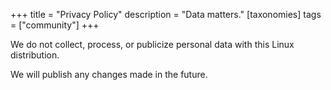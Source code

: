 +++
title = "Privacy Policy"
description = "Data matters."
[taxonomies]
tags = ["community"]
+++

We do not collect, process, or publicize personal data with this Linux distribution.

We will publish any changes made in the future.
